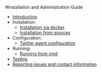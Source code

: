 #Installation and Administration Guide

* [Introduction](./introduction.md)
* Installation:
    * [Installation via docker](./install_with_docker.md)
    * [Installation from sources](./install_from_sources.md)
* Configuration:
    * [Twitter agent configuration](./configuration.md)
* Running:
    * [Running from cmd](./running.md)
* [Testing](./testing.md)
* [Reporting issues and contact information](./issues_and_contact.md)
